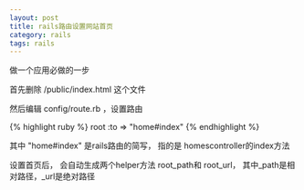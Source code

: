 ```yaml
---
layout: post
title: rails路由设置网站首页
category: rails
tags: rails
---
```


做一个应用必做的一步

首先删除 /public/index.html 这个文件

然后编辑 config/route.rb ，设置路由

{% highlight ruby %}
root :to => "home#index"
{% endhighlight %}

其中 "home#index" 是rails路由的简写， 指的是 homescontroller的index方法

设置首页后， 会自动生成两个helper方法 root_path和 root_url，  其中_path是相对路径，_url是绝对路径